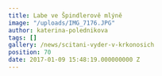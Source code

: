 ```yaml
---
title: Labe ve Špindlerově mlýně
image: "/uploads/IMG_7176.JPG"
author: katerina-polednikova
tags: []
gallery: /news/scitani-vyder-v-krkonosich
position: 70
date: 2017-01-09 15:48:19.000000000 Z
---
```

